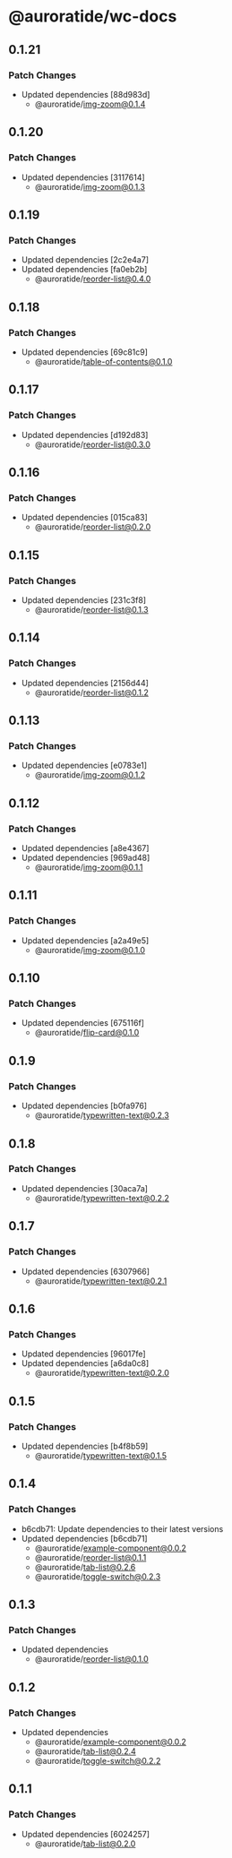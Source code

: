 # @auroratide/wc-docs

## 0.1.21

### Patch Changes

- Updated dependencies [88d983d]
  - @auroratide/img-zoom@0.1.4

## 0.1.20

### Patch Changes

- Updated dependencies [3117614]
  - @auroratide/img-zoom@0.1.3

## 0.1.19

### Patch Changes

- Updated dependencies [2c2e4a7]
- Updated dependencies [fa0eb2b]
  - @auroratide/reorder-list@0.4.0

## 0.1.18

### Patch Changes

- Updated dependencies [69c81c9]
  - @auroratide/table-of-contents@0.1.0

## 0.1.17

### Patch Changes

- Updated dependencies [d192d83]
  - @auroratide/reorder-list@0.3.0

## 0.1.16

### Patch Changes

- Updated dependencies [015ca83]
  - @auroratide/reorder-list@0.2.0

## 0.1.15

### Patch Changes

- Updated dependencies [231c3f8]
  - @auroratide/reorder-list@0.1.3

## 0.1.14

### Patch Changes

- Updated dependencies [2156d44]
  - @auroratide/reorder-list@0.1.2

## 0.1.13

### Patch Changes

- Updated dependencies [e0783e1]
  - @auroratide/img-zoom@0.1.2

## 0.1.12

### Patch Changes

- Updated dependencies [a8e4367]
- Updated dependencies [969ad48]
  - @auroratide/img-zoom@0.1.1

## 0.1.11

### Patch Changes

- Updated dependencies [a2a49e5]
  - @auroratide/img-zoom@0.1.0

## 0.1.10

### Patch Changes

- Updated dependencies [675116f]
  - @auroratide/flip-card@0.1.0

## 0.1.9

### Patch Changes

- Updated dependencies [b0fa976]
  - @auroratide/typewritten-text@0.2.3

## 0.1.8

### Patch Changes

- Updated dependencies [30aca7a]
  - @auroratide/typewritten-text@0.2.2

## 0.1.7

### Patch Changes

- Updated dependencies [6307966]
  - @auroratide/typewritten-text@0.2.1

## 0.1.6

### Patch Changes

- Updated dependencies [96017fe]
- Updated dependencies [a6da0c8]
  - @auroratide/typewritten-text@0.2.0

## 0.1.5

### Patch Changes

- Updated dependencies [b4f8b59]
  - @auroratide/typewritten-text@0.1.5

## 0.1.4

### Patch Changes

- b6cdb71: Update dependencies to their latest versions
- Updated dependencies [b6cdb71]
  - @auroratide/example-component@0.0.2
  - @auroratide/reorder-list@0.1.1
  - @auroratide/tab-list@0.2.6
  - @auroratide/toggle-switch@0.2.3

## 0.1.3

### Patch Changes

- Updated dependencies
  - @auroratide/reorder-list@0.1.0

## 0.1.2

### Patch Changes

- Updated dependencies
  - @auroratide/example-component@0.0.2
  - @auroratide/tab-list@0.2.4
  - @auroratide/toggle-switch@0.2.2

## 0.1.1

### Patch Changes

- Updated dependencies [6024257]
  - @auroratide/tab-list@0.2.0
